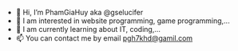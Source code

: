 - 👋 Hi, I’m PhamGiaHuy aka @gselucifer
- 👀 I am interested in website programming, game programming,...
- 🌱 I am currently learning about IT, coding,...
- 📫 You can contact me by email pgh7khd@gamil.com 

<!---
gselucifer/gselucifer is a ✨ special ✨ repository because its `README.md` (this file) appears on your GitHub profile.
You can click the Preview link to take a look at your changes.
--->
